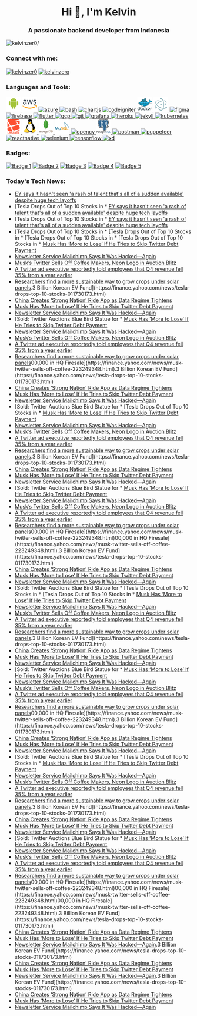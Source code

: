 <h1 align="center">Hi 👋, I'm Kelvin</h1>
<h3 align="center">A passionate backend developer from Indonesia</h3>
<p align="left"> <img src=https://komarev.com/ghpvc/?username=kelvinzer0 alt=kelvinzer0/> </p>

<h3 align="left">Connect with me:</h3>
<p align="left">
    <a href="https://dev.to/kelvinzer0" target="blank"><img align="center" src="https://cdn.jsdelivr.net/npm/simple-icons@3.0.1/icons/dev-dot-to.svg" alt="kelvinzer0" height="30" width="40" /></a>
    <a href="https://linkedin.com/in/kelvinzero" target="blank"><img align="center" src="https://cdn.jsdelivr.net/npm/simple-icons@3.0.1/icons/linkedin.svg" alt="kelvinzero" height="30" width="40" /></a>
</p>

<h3 align="left">Languages and Tools:</h3>
<p align="left">
    <a href="https://developer.android.com" target="_blank" rel="noreferrer"> <img src="https://raw.githubusercontent.com/devicons/devicon/master/icons/android/android-original-wordmark.svg" alt="android" width="40" height="40" /> </a>
    <a href="https://aws.amazon.com" target="_blank" rel="noreferrer"> <img src="https://raw.githubusercontent.com/devicons/devicon/master/icons/amazonwebservices/amazonwebservices-original-wordmark.svg" alt="aws" width="40" height="40" /> </a>
    <a href="https://azure.microsoft.com/en-in/" target="_blank" rel="noreferrer">
    <img src="https://www.vectorlogo.zone/logos/microsoft_azure/microsoft_azure-icon.svg" alt="azure" width="40" height="40" /> </a>
    <a href="https://www.gnu.org/software/bash/" target="_blank" rel="noreferrer"> <img src="https://www.vectorlogo.zone/logos/gnu_bash/gnu_bash-icon.svg" alt="bash" width="40" height="40" /> </a>
    <a href="https://www.chartjs.org" target="_blank" rel="noreferrer"> <img src="https://www.chartjs.org/media/logo-title.svg" alt="chartjs" width="40" height="40" /> </a>
    <a href="https://codeigniter.com" target="_blank" rel="noreferrer"> <img src="https://cdn.worldvectorlogo.com/logos/codeigniter.svg" alt="codeigniter" width="40" height="40" /> </a>
    <a href="https://www.docker.com/" target="_blank" rel="noreferrer"> <img src="https://raw.githubusercontent.com/devicons/devicon/master/icons/docker/docker-original-wordmark.svg" alt="docker" width="40" height="40" /> </a>
    <a href="https://www.electronjs.org" target="_blank" rel="noreferrer"> <img src="https://raw.githubusercontent.com/devicons/devicon/master/icons/electron/electron-original.svg" alt="electron" width="40" height="40" /> </a>
    <a href="https://www.figma.com/" target="_blank" rel="noreferrer"> <img src="https://www.vectorlogo.zone/logos/figma/figma-icon.svg" alt="figma" width="40" height="40" /> </a>
    <a href="https://firebase.google.com/" target="_blank" rel="noreferrer"> <img src="https://www.vectorlogo.zone/logos/firebase/firebase-icon.svg" alt="firebase" width="40" height="40" /> </a>
    <a href="https://flutter.dev" target="_blank" rel="noreferrer"> <img src="https://www.vectorlogo.zone/logos/flutterio/flutterio-icon.svg" alt="flutter" width="40" height="40" /> </a>
    <a href="https://cloud.google.com" target="_blank" rel="noreferrer"> <img src="https://www.vectorlogo.zone/logos/google_cloud/google_cloud-icon.svg" alt="gcp" width="40" height="40" /> </a>
    <a href="https://git-scm.com/" target="_blank" rel="noreferrer"> <img src="https://www.vectorlogo.zone/logos/git-scm/git-scm-icon.svg" alt="git" width="40" height="40" /> </a>
    <a href="https://grafana.com" target="_blank" rel="noreferrer"> <img src="https://www.vectorlogo.zone/logos/grafana/grafana-icon.svg" alt="grafana" width="40" height="40" /> </a>
    <a href="https://heroku.com" target="_blank" rel="noreferrer"> <img src="https://www.vectorlogo.zone/logos/heroku/heroku-icon.svg" alt="heroku" width="40" height="40" /> </a>
    <a href="https://jekyllrb.com/" target="_blank" rel="noreferrer"> <img src="https://www.vectorlogo.zone/logos/jekyllrb/jekyllrb-icon.svg" alt="jekyll" width="40" height="40" /> </a>
    <a href="https://kubernetes.io" target="_blank" rel="noreferrer"> <img src="https://www.vectorlogo.zone/logos/kubernetes/kubernetes-icon.svg" alt="kubernetes" width="40" height="40" /> </a>
    <a href="https://laravel.com/" target="_blank" rel="noreferrer"> <img src="https://raw.githubusercontent.com/devicons/devicon/master/icons/laravel/laravel-plain-wordmark.svg" alt="laravel" width="40" height="40" /> </a>
    <a href="https://www.linux.org/" target="_blank" rel="noreferrer"> <img src="https://raw.githubusercontent.com/devicons/devicon/master/icons/linux/linux-original.svg" alt="linux" width="40" height="40" /> </a>
    <a href="https://www.mongodb.com/" target="_blank" rel="noreferrer"> <img src="https://raw.githubusercontent.com/devicons/devicon/master/icons/mongodb/mongodb-original-wordmark.svg" alt="mongodb" width="40" height="40" /> </a>
    <a href="https://www.mysql.com/" target="_blank" rel="noreferrer"> <img src="https://raw.githubusercontent.com/devicons/devicon/master/icons/mysql/mysql-original-wordmark.svg" alt="mysql" width="40" height="40" /> </a>
    <a href="https://opencv.org/" target="_blank" rel="noreferrer"> <img src="https://www.vectorlogo.zone/logos/opencv/opencv-icon.svg" alt="opencv" width="40" height="40" /> </a>
    <a href="https://www.postgresql.org" target="_blank" rel="noreferrer"> <img src="https://raw.githubusercontent.com/devicons/devicon/master/icons/postgresql/postgresql-original-wordmark.svg" alt="postgresql" width="40" height="40" /> </a>
    <a href="https://postman.com" target="_blank" rel="noreferrer"> <img src="https://www.vectorlogo.zone/logos/getpostman/getpostman-icon.svg" alt="postman" width="40" height="40" /> </a>
    <a href="https://github.com/puppeteer/puppeteer" target="_blank" rel="noreferrer"> <img src="https://www.vectorlogo.zone/logos/pptrdev/pptrdev-official.svg" alt="puppeteer" width="40" height="40" /> </a>
    <a href="https://reactnative.dev/" target="_blank" rel="noreferrer"> <img src="https://reactnative.dev/img/header_logo.svg" alt="reactnative" width="40" height="40" /> </a>
    <a href="https://www.selenium.dev" target="_blank" rel="noreferrer"> <img src="https://raw.githubusercontent.com/detain/svg-logos/780f25886640cef088af994181646db2f6b1a3f8/svg/selenium-logo.svg" alt="selenium" width="40" height="40" /> </a>
    <a href="https://www.tensorflow.org" target="_blank" rel="noreferrer"> <img src="https://www.vectorlogo.zone/logos/tensorflow/tensorflow-icon.svg" alt="tensorflow" width="40" height="40" /> </a>
    <a href="https://www.adobe.com/products/xd.html" target="_blank" rel="noreferrer"> <img src="https://cdn.worldvectorlogo.com/logos/adobe-xd.svg" alt="xd" width="40" height="40" /> </a>
</p>

<h3 align="left">Badges:</h3>
<p align="left">
<a href="https://www.credly.com/badges/0abb5bd7-8acd-43e5-a68a-2b3b67987daa/embedded" target="_blank"><img src="https://images.credly.com/images/f70ce45d-0fc5-4e82-a49c-10386b3b5b08/image.png" alt="Badge 1" width="40" height="40"></a>
<a href="https://www.credly.com/badges/4e3b3c9e-dfd3-4ece-a957-3d126ee20b6e/embedded" target="_blank"><img src="https://images.credly.com/images/964d28c3-1543-4e23-bc30-97a2cdc15a59/image.png" alt="Badge 2" width="40" height="40"></a>
<a href="https://www.credly.com/badges/c26ff9be-2fca-4fe7-b022-84f1cb350f16/embedded" target="_blank"><img src="https://images.credly.com/images/0571ab1d-f43b-43d9-9c68-8ebd0ebd61b7/Python_for_Data_Sci_and_AI_Foundational.png" alt="Badge 3" width="40" height="40"></a>
<a href="https://www.credly.com/badges/2c00d2f4-8660-45cc-8ee1-fb11be7378b8/embedded" target="_blank"><img src="https://images.credly.com/images/3cd98d8a-c224-4f8f-a839-d0a87422f2c1/Python_Project_for_AI_and_Application_Development.png" alt="Badge 4" width="40" height="40"></a>
<a href="https://www.credly.com/badges/966890c4-3f82-4d57-b82a-05b7faf53781/embedded" target="_blank"><img src="https://images.credly.com/images/767c6a2b-4026-4395-80a2-0d2cb1eff8af/image.png" alt="Badge 5" width="40" height="40"></a>
</p>

### Today's Tech News:

<!--START_SECTION:feed-->
* [EY says it hasn&#39;t seen &#39;a rash of talent that&#39;s all of a sudden available&#39; despite huge tech layoffs](https:&#x2F;&#x2F;finance.yahoo.com&#x2F;news&#x2F;ey-says-hasnt-seen-rash-043517308.html)
* [Tesla Drops Out of Top 10 Stocks in * [EY says it hasn&#39;t seen &#39;a rash of talent that&#39;s all of a sudden available&#39; despite huge tech layoffs](https:&#x2F;&#x2F;finance.yahoo.com&#x2F;news&#x2F;ey-says-hasnt-seen-rash-043517308.html)
* [Tesla Drops Out of Top 10 Stocks in * [EY says it hasn&#39;t seen &#39;a rash of talent that&#39;s all of a sudden available&#39; despite huge tech layoffs](https:&#x2F;&#x2F;finance.yahoo.com&#x2F;news&#x2F;ey-says-hasnt-seen-rash-043517308.html)
* [Tesla Drops Out of Top 10 Stocks in * [Tesla Drops Out of Top 10 Stocks in * [Tesla Drops Out of Top 10 Stocks in * [Tesla Drops Out of Top 10 Stocks in * [Musk Has ‘More to Lose’ If He Tries to Skip Twitter Debt Payment](https:&#x2F;&#x2F;finance.yahoo.com&#x2F;news&#x2F;musk-more-lose-tries-skip-220927455.html)
* [Newsletter Service Mailchimp Says It Was Hacked—Again](https:&#x2F;&#x2F;finance.yahoo.com&#x2F;news&#x2F;newsletter-mailchimp-says-hacked-again-212426762.html)
* [Musk’s Twitter Sells Off Coffee Makers, Neon Logo in Auction Blitz](https:&#x2F;&#x2F;finance.yahoo.com&#x2F;news&#x2F;musk-twitter-sells-off-coffee-223249348.html)
* [A Twitter ad executive reportedly told employees that Q4 revenue fell 35% from a year earlier](https:&#x2F;&#x2F;finance.yahoo.com&#x2F;news&#x2F;twitter-ad-executive-reportedly-told-194348859.html)
* [Researchers find a more sustainable way to grow crops under solar panels](https:&#x2F;&#x2F;finance.yahoo.com&#x2F;news&#x2F;researchers-crops-solar-panels-water-uc-davis-192547157.html).3 Billion Korean EV Fund](https:&#x2F;&#x2F;finance.yahoo.com&#x2F;news&#x2F;tesla-drops-top-10-stocks-011730173.html)
* [China Creates ‘Strong Nation’ Ride App as Data Regime Tightens](https:&#x2F;&#x2F;finance.yahoo.com&#x2F;news&#x2F;china-creates-strong-nation-ride-003126341.html)
* [Musk Has ‘More to Lose’ If He Tries to Skip Twitter Debt Payment](https:&#x2F;&#x2F;finance.yahoo.com&#x2F;news&#x2F;musk-more-lose-tries-skip-220927455.html)
* [Newsletter Service Mailchimp Says It Was Hacked—Again](https:&#x2F;&#x2F;finance.yahoo.com&#x2F;news&#x2F;newsletter-mailchimp-says-hacked-again-212426762.html)
* [Sold: Twitter Auctions Blue Bird Statue for * [Musk Has ‘More to Lose’ If He Tries to Skip Twitter Debt Payment](https:&#x2F;&#x2F;finance.yahoo.com&#x2F;news&#x2F;musk-more-lose-tries-skip-220927455.html)
* [Newsletter Service Mailchimp Says It Was Hacked—Again](https:&#x2F;&#x2F;finance.yahoo.com&#x2F;news&#x2F;newsletter-mailchimp-says-hacked-again-212426762.html)
* [Musk’s Twitter Sells Off Coffee Makers, Neon Logo in Auction Blitz](https:&#x2F;&#x2F;finance.yahoo.com&#x2F;news&#x2F;musk-twitter-sells-off-coffee-223249348.html)
* [A Twitter ad executive reportedly told employees that Q4 revenue fell 35% from a year earlier](https:&#x2F;&#x2F;finance.yahoo.com&#x2F;news&#x2F;twitter-ad-executive-reportedly-told-194348859.html)
* [Researchers find a more sustainable way to grow crops under solar panels](https:&#x2F;&#x2F;finance.yahoo.com&#x2F;news&#x2F;researchers-crops-solar-panels-water-uc-davis-192547157.html)00,000 in HQ Firesale](https:&#x2F;&#x2F;finance.yahoo.com&#x2F;news&#x2F;musk-twitter-sells-off-coffee-223249348.html).3 Billion Korean EV Fund](https:&#x2F;&#x2F;finance.yahoo.com&#x2F;news&#x2F;tesla-drops-top-10-stocks-011730173.html)
* [China Creates ‘Strong Nation’ Ride App as Data Regime Tightens](https:&#x2F;&#x2F;finance.yahoo.com&#x2F;news&#x2F;china-creates-strong-nation-ride-003126341.html)
* [Musk Has ‘More to Lose’ If He Tries to Skip Twitter Debt Payment](https:&#x2F;&#x2F;finance.yahoo.com&#x2F;news&#x2F;musk-more-lose-tries-skip-220927455.html)
* [Newsletter Service Mailchimp Says It Was Hacked—Again](https:&#x2F;&#x2F;finance.yahoo.com&#x2F;news&#x2F;newsletter-mailchimp-says-hacked-again-212426762.html)
* [Sold: Twitter Auctions Blue Bird Statue for * [Tesla Drops Out of Top 10 Stocks in * [Musk Has ‘More to Lose’ If He Tries to Skip Twitter Debt Payment](https:&#x2F;&#x2F;finance.yahoo.com&#x2F;news&#x2F;musk-more-lose-tries-skip-220927455.html)
* [Newsletter Service Mailchimp Says It Was Hacked—Again](https:&#x2F;&#x2F;finance.yahoo.com&#x2F;news&#x2F;newsletter-mailchimp-says-hacked-again-212426762.html)
* [Musk’s Twitter Sells Off Coffee Makers, Neon Logo in Auction Blitz](https:&#x2F;&#x2F;finance.yahoo.com&#x2F;news&#x2F;musk-twitter-sells-off-coffee-223249348.html)
* [A Twitter ad executive reportedly told employees that Q4 revenue fell 35% from a year earlier](https:&#x2F;&#x2F;finance.yahoo.com&#x2F;news&#x2F;twitter-ad-executive-reportedly-told-194348859.html)
* [Researchers find a more sustainable way to grow crops under solar panels](https:&#x2F;&#x2F;finance.yahoo.com&#x2F;news&#x2F;researchers-crops-solar-panels-water-uc-davis-192547157.html).3 Billion Korean EV Fund](https:&#x2F;&#x2F;finance.yahoo.com&#x2F;news&#x2F;tesla-drops-top-10-stocks-011730173.html)
* [China Creates ‘Strong Nation’ Ride App as Data Regime Tightens](https:&#x2F;&#x2F;finance.yahoo.com&#x2F;news&#x2F;china-creates-strong-nation-ride-003126341.html)
* [Musk Has ‘More to Lose’ If He Tries to Skip Twitter Debt Payment](https:&#x2F;&#x2F;finance.yahoo.com&#x2F;news&#x2F;musk-more-lose-tries-skip-220927455.html)
* [Newsletter Service Mailchimp Says It Was Hacked—Again](https:&#x2F;&#x2F;finance.yahoo.com&#x2F;news&#x2F;newsletter-mailchimp-says-hacked-again-212426762.html)
* [Sold: Twitter Auctions Blue Bird Statue for * [Musk Has ‘More to Lose’ If He Tries to Skip Twitter Debt Payment](https:&#x2F;&#x2F;finance.yahoo.com&#x2F;news&#x2F;musk-more-lose-tries-skip-220927455.html)
* [Newsletter Service Mailchimp Says It Was Hacked—Again](https:&#x2F;&#x2F;finance.yahoo.com&#x2F;news&#x2F;newsletter-mailchimp-says-hacked-again-212426762.html)
* [Musk’s Twitter Sells Off Coffee Makers, Neon Logo in Auction Blitz](https:&#x2F;&#x2F;finance.yahoo.com&#x2F;news&#x2F;musk-twitter-sells-off-coffee-223249348.html)
* [A Twitter ad executive reportedly told employees that Q4 revenue fell 35% from a year earlier](https:&#x2F;&#x2F;finance.yahoo.com&#x2F;news&#x2F;twitter-ad-executive-reportedly-told-194348859.html)
* [Researchers find a more sustainable way to grow crops under solar panels](https:&#x2F;&#x2F;finance.yahoo.com&#x2F;news&#x2F;researchers-crops-solar-panels-water-uc-davis-192547157.html)00,000 in HQ Firesale](https:&#x2F;&#x2F;finance.yahoo.com&#x2F;news&#x2F;musk-twitter-sells-off-coffee-223249348.html)00,000 in HQ Firesale](https:&#x2F;&#x2F;finance.yahoo.com&#x2F;news&#x2F;musk-twitter-sells-off-coffee-223249348.html).3 Billion Korean EV Fund](https:&#x2F;&#x2F;finance.yahoo.com&#x2F;news&#x2F;tesla-drops-top-10-stocks-011730173.html)
* [China Creates ‘Strong Nation’ Ride App as Data Regime Tightens](https:&#x2F;&#x2F;finance.yahoo.com&#x2F;news&#x2F;china-creates-strong-nation-ride-003126341.html)
* [Musk Has ‘More to Lose’ If He Tries to Skip Twitter Debt Payment](https:&#x2F;&#x2F;finance.yahoo.com&#x2F;news&#x2F;musk-more-lose-tries-skip-220927455.html)
* [Newsletter Service Mailchimp Says It Was Hacked—Again](https:&#x2F;&#x2F;finance.yahoo.com&#x2F;news&#x2F;newsletter-mailchimp-says-hacked-again-212426762.html)
* [Sold: Twitter Auctions Blue Bird Statue for * [Tesla Drops Out of Top 10 Stocks in * [Tesla Drops Out of Top 10 Stocks in * [Musk Has ‘More to Lose’ If He Tries to Skip Twitter Debt Payment](https:&#x2F;&#x2F;finance.yahoo.com&#x2F;news&#x2F;musk-more-lose-tries-skip-220927455.html)
* [Newsletter Service Mailchimp Says It Was Hacked—Again](https:&#x2F;&#x2F;finance.yahoo.com&#x2F;news&#x2F;newsletter-mailchimp-says-hacked-again-212426762.html)
* [Musk’s Twitter Sells Off Coffee Makers, Neon Logo in Auction Blitz](https:&#x2F;&#x2F;finance.yahoo.com&#x2F;news&#x2F;musk-twitter-sells-off-coffee-223249348.html)
* [A Twitter ad executive reportedly told employees that Q4 revenue fell 35% from a year earlier](https:&#x2F;&#x2F;finance.yahoo.com&#x2F;news&#x2F;twitter-ad-executive-reportedly-told-194348859.html)
* [Researchers find a more sustainable way to grow crops under solar panels](https:&#x2F;&#x2F;finance.yahoo.com&#x2F;news&#x2F;researchers-crops-solar-panels-water-uc-davis-192547157.html).3 Billion Korean EV Fund](https:&#x2F;&#x2F;finance.yahoo.com&#x2F;news&#x2F;tesla-drops-top-10-stocks-011730173.html)
* [China Creates ‘Strong Nation’ Ride App as Data Regime Tightens](https:&#x2F;&#x2F;finance.yahoo.com&#x2F;news&#x2F;china-creates-strong-nation-ride-003126341.html)
* [Musk Has ‘More to Lose’ If He Tries to Skip Twitter Debt Payment](https:&#x2F;&#x2F;finance.yahoo.com&#x2F;news&#x2F;musk-more-lose-tries-skip-220927455.html)
* [Newsletter Service Mailchimp Says It Was Hacked—Again](https:&#x2F;&#x2F;finance.yahoo.com&#x2F;news&#x2F;newsletter-mailchimp-says-hacked-again-212426762.html)
* [Sold: Twitter Auctions Blue Bird Statue for * [Musk Has ‘More to Lose’ If He Tries to Skip Twitter Debt Payment](https:&#x2F;&#x2F;finance.yahoo.com&#x2F;news&#x2F;musk-more-lose-tries-skip-220927455.html)
* [Newsletter Service Mailchimp Says It Was Hacked—Again](https:&#x2F;&#x2F;finance.yahoo.com&#x2F;news&#x2F;newsletter-mailchimp-says-hacked-again-212426762.html)
* [Musk’s Twitter Sells Off Coffee Makers, Neon Logo in Auction Blitz](https:&#x2F;&#x2F;finance.yahoo.com&#x2F;news&#x2F;musk-twitter-sells-off-coffee-223249348.html)
* [A Twitter ad executive reportedly told employees that Q4 revenue fell 35% from a year earlier](https:&#x2F;&#x2F;finance.yahoo.com&#x2F;news&#x2F;twitter-ad-executive-reportedly-told-194348859.html)
* [Researchers find a more sustainable way to grow crops under solar panels](https:&#x2F;&#x2F;finance.yahoo.com&#x2F;news&#x2F;researchers-crops-solar-panels-water-uc-davis-192547157.html)00,000 in HQ Firesale](https:&#x2F;&#x2F;finance.yahoo.com&#x2F;news&#x2F;musk-twitter-sells-off-coffee-223249348.html).3 Billion Korean EV Fund](https:&#x2F;&#x2F;finance.yahoo.com&#x2F;news&#x2F;tesla-drops-top-10-stocks-011730173.html)
* [China Creates ‘Strong Nation’ Ride App as Data Regime Tightens](https:&#x2F;&#x2F;finance.yahoo.com&#x2F;news&#x2F;china-creates-strong-nation-ride-003126341.html)
* [Musk Has ‘More to Lose’ If He Tries to Skip Twitter Debt Payment](https:&#x2F;&#x2F;finance.yahoo.com&#x2F;news&#x2F;musk-more-lose-tries-skip-220927455.html)
* [Newsletter Service Mailchimp Says It Was Hacked—Again](https:&#x2F;&#x2F;finance.yahoo.com&#x2F;news&#x2F;newsletter-mailchimp-says-hacked-again-212426762.html)
* [Sold: Twitter Auctions Blue Bird Statue for * [Tesla Drops Out of Top 10 Stocks in * [Musk Has ‘More to Lose’ If He Tries to Skip Twitter Debt Payment](https:&#x2F;&#x2F;finance.yahoo.com&#x2F;news&#x2F;musk-more-lose-tries-skip-220927455.html)
* [Newsletter Service Mailchimp Says It Was Hacked—Again](https:&#x2F;&#x2F;finance.yahoo.com&#x2F;news&#x2F;newsletter-mailchimp-says-hacked-again-212426762.html)
* [Musk’s Twitter Sells Off Coffee Makers, Neon Logo in Auction Blitz](https:&#x2F;&#x2F;finance.yahoo.com&#x2F;news&#x2F;musk-twitter-sells-off-coffee-223249348.html)
* [A Twitter ad executive reportedly told employees that Q4 revenue fell 35% from a year earlier](https:&#x2F;&#x2F;finance.yahoo.com&#x2F;news&#x2F;twitter-ad-executive-reportedly-told-194348859.html)
* [Researchers find a more sustainable way to grow crops under solar panels](https:&#x2F;&#x2F;finance.yahoo.com&#x2F;news&#x2F;researchers-crops-solar-panels-water-uc-davis-192547157.html).3 Billion Korean EV Fund](https:&#x2F;&#x2F;finance.yahoo.com&#x2F;news&#x2F;tesla-drops-top-10-stocks-011730173.html)
* [China Creates ‘Strong Nation’ Ride App as Data Regime Tightens](https:&#x2F;&#x2F;finance.yahoo.com&#x2F;news&#x2F;china-creates-strong-nation-ride-003126341.html)
* [Musk Has ‘More to Lose’ If He Tries to Skip Twitter Debt Payment](https:&#x2F;&#x2F;finance.yahoo.com&#x2F;news&#x2F;musk-more-lose-tries-skip-220927455.html)
* [Newsletter Service Mailchimp Says It Was Hacked—Again](https:&#x2F;&#x2F;finance.yahoo.com&#x2F;news&#x2F;newsletter-mailchimp-says-hacked-again-212426762.html)
* [Sold: Twitter Auctions Blue Bird Statue for * [Musk Has ‘More to Lose’ If He Tries to Skip Twitter Debt Payment](https:&#x2F;&#x2F;finance.yahoo.com&#x2F;news&#x2F;musk-more-lose-tries-skip-220927455.html)
* [Newsletter Service Mailchimp Says It Was Hacked—Again](https:&#x2F;&#x2F;finance.yahoo.com&#x2F;news&#x2F;newsletter-mailchimp-says-hacked-again-212426762.html)
* [Musk’s Twitter Sells Off Coffee Makers, Neon Logo in Auction Blitz](https:&#x2F;&#x2F;finance.yahoo.com&#x2F;news&#x2F;musk-twitter-sells-off-coffee-223249348.html)
* [A Twitter ad executive reportedly told employees that Q4 revenue fell 35% from a year earlier](https:&#x2F;&#x2F;finance.yahoo.com&#x2F;news&#x2F;twitter-ad-executive-reportedly-told-194348859.html)
* [Researchers find a more sustainable way to grow crops under solar panels](https:&#x2F;&#x2F;finance.yahoo.com&#x2F;news&#x2F;researchers-crops-solar-panels-water-uc-davis-192547157.html)00,000 in HQ Firesale](https:&#x2F;&#x2F;finance.yahoo.com&#x2F;news&#x2F;musk-twitter-sells-off-coffee-223249348.html)00,000 in HQ Firesale](https:&#x2F;&#x2F;finance.yahoo.com&#x2F;news&#x2F;musk-twitter-sells-off-coffee-223249348.html)00,000 in HQ Firesale](https:&#x2F;&#x2F;finance.yahoo.com&#x2F;news&#x2F;musk-twitter-sells-off-coffee-223249348.html).3 Billion Korean EV Fund](https:&#x2F;&#x2F;finance.yahoo.com&#x2F;news&#x2F;tesla-drops-top-10-stocks-011730173.html)
* [China Creates ‘Strong Nation’ Ride App as Data Regime Tightens](https:&#x2F;&#x2F;finance.yahoo.com&#x2F;news&#x2F;china-creates-strong-nation-ride-003126341.html)
* [Musk Has ‘More to Lose’ If He Tries to Skip Twitter Debt Payment](https:&#x2F;&#x2F;finance.yahoo.com&#x2F;news&#x2F;musk-more-lose-tries-skip-220927455.html)
* [Newsletter Service Mailchimp Says It Was Hacked—Again](https:&#x2F;&#x2F;finance.yahoo.com&#x2F;news&#x2F;newsletter-mailchimp-says-hacked-again-212426762.html).3 Billion Korean EV Fund](https:&#x2F;&#x2F;finance.yahoo.com&#x2F;news&#x2F;tesla-drops-top-10-stocks-011730173.html)
* [China Creates ‘Strong Nation’ Ride App as Data Regime Tightens](https:&#x2F;&#x2F;finance.yahoo.com&#x2F;news&#x2F;china-creates-strong-nation-ride-003126341.html)
* [Musk Has ‘More to Lose’ If He Tries to Skip Twitter Debt Payment](https:&#x2F;&#x2F;finance.yahoo.com&#x2F;news&#x2F;musk-more-lose-tries-skip-220927455.html)
* [Newsletter Service Mailchimp Says It Was Hacked—Again](https:&#x2F;&#x2F;finance.yahoo.com&#x2F;news&#x2F;newsletter-mailchimp-says-hacked-again-212426762.html).3 Billion Korean EV Fund](https:&#x2F;&#x2F;finance.yahoo.com&#x2F;news&#x2F;tesla-drops-top-10-stocks-011730173.html)
* [China Creates ‘Strong Nation’ Ride App as Data Regime Tightens](https:&#x2F;&#x2F;finance.yahoo.com&#x2F;news&#x2F;china-creates-strong-nation-ride-003126341.html)
* [Musk Has ‘More to Lose’ If He Tries to Skip Twitter Debt Payment](https:&#x2F;&#x2F;finance.yahoo.com&#x2F;news&#x2F;musk-more-lose-tries-skip-220927455.html)
* [Newsletter Service Mailchimp Says It Was Hacked—Again](https:&#x2F;&#x2F;finance.yahoo.com&#x2F;news&#x2F;newsletter-mailchimp-says-hacked-again-212426762.html)
<!--END_SECTION:feed-->
